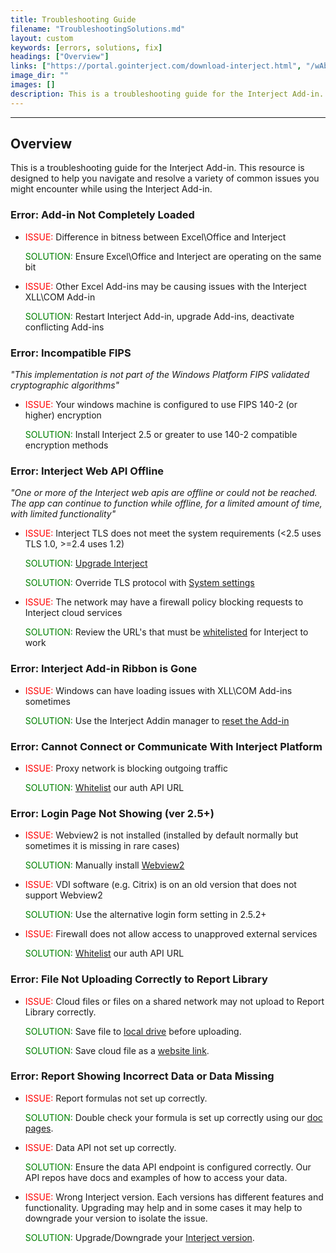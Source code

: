 ```yaml
---
title: Troubleshooting Guide
filename: "TroubleshootingSolutions.md"
layout: custom
keywords: [errors, solutions, fix]
headings: ["Overview"]
links: ["https://portal.gointerject.com/download-interject.html", "/wAbout/TLS.html", "/wAbout/Enterprise-Login-Setup.html#ip-whitelisting", "/wTroubleshoot/Addin-Missing.html", "/wAbout/Enterprise-Login-Setup.html#ip-whitelisting", "/wTroubleshoot/WebView2.html", "/wAbout/Enterprise-Login-Setup.html#ip-whitelisting", "/wTroubleshoot/Cloud-File.html#solution-saving-to-local-drive", "/wTroubleshoot/Cloud-File.html#solution-uploading-as-a-website-link", "/wIndex/Excel-Function-Index.html", "https://portal.gointerject.com/download-interject.html#additionalInstallers"]
image_dir: ""
images: []
description: This is a troubleshooting guide for the Interject Add-in. This resource is designed to help you navigate and resolve a variety of common issues you might encounter while using the Interject Add-in.
---
```

* * *

## Overview

This is a troubleshooting guide for the Interject Add-in. This resource is designed to help you navigate and resolve a variety of common issues you might encounter while using the Interject Add-in. 

### Error: Add-in Not Completely Loaded

- <span style="color: red;">ISSUE:</span> Difference in bitness between Excel\Office and Interject
    
    <span style="color: green;">SOLUTION:</span> Ensure Excel\Office and Interject are operating on the same bit

- <span style="color: red;">ISSUE:</span> Other Excel Add-ins may be causing issues with the Interject XLL\COM Add-in

    <span style="color: green;">SOLUTION:</span> Restart Interject Add-in, upgrade Add-ins, deactivate conflicting Add-ins

### Error: Incompatible FIPS 

_"This implementation is not part of the Windows Platform FIPS validated cryptographic algorithms"_

- <span style="color: red;">ISSUE:</span> Your windows machine is configured to use FIPS 140-2 (or higher) encryption

    <span style="color: green;">SOLUTION:</span> Install Interject 2.5 or greater to use 140-2 compatible encryption methods

### Error: Interject Web API Offline

_"One or more of the Interject web apis are offline or could not be reached. The app can continue to function while offline, for a limited amount of time, with limited functionality"_

- <span style="color: red;">ISSUE:</span> Interject TLS does not meet the system requirements (<2.5 uses TLS 1.0, >=2.4 uses 1.2)

    <span style="color: green;">SOLUTION:</span> [Upgrade Interject](https://portal.gointerject.com/download-interject.html)

    <span style="color: green;">SOLUTION:</span> Override TLS protocol with [System settings](/wAbout/TLS.html)

- <span style="color: red;">ISSUE:</span> The network may have a firewall policy blocking requests to Interject cloud services

    <span style="color: green;">SOLUTION:</span> Review the URL's that must be [whitelisted](/wAbout/Enterprise-Login-Setup.html#ip-whitelisting) for Interject to work

### Error: Interject Add-in Ribbon is Gone

- <span style="color: red;">ISSUE:</span> Windows can have loading issues with XLL\COM Add-ins sometimes

    <span style="color: green;">SOLUTION:</span> Use the Interject Addin manager to [reset the Add-in](/wTroubleshoot/Addin-Missing.html)


### Error: Cannot Connect or Communicate With Interject Platform

- <span style="color: red;">ISSUE:</span> Proxy network is blocking outgoing traffic

    <span style="color: green;">SOLUTION:</span> [Whitelist](/wAbout/Enterprise-Login-Setup.html#ip-whitelisting) our auth API URL

### Error: Login Page Not Showing (ver 2.5+)

- <span style="color: red;">ISSUE:</span> Webview2 is not installed (installed by default normally but sometimes it is missing in rare cases)

    <span style="color: green;">SOLUTION:</span> Manually install [Webview2](/wTroubleshoot/WebView2.html)

- <span style="color: red;">ISSUE:</span> VDI software (e.g. Citrix) is on an old version that does not support Webview2

    <span style="color: green;">SOLUTION:</span> Use the alternative login form setting in 2.5.2+

- <span style="color: red;">ISSUE:</span> Firewall does not allow access to unapproved external services

    <span style="color: green;">SOLUTION:</span> [Whitelist](/wAbout/Enterprise-Login-Setup.html#ip-whitelisting) our auth API URL

### Error: File Not Uploading Correctly to Report Library

- <span style="color: red;">ISSUE:</span> Cloud files or files on a shared network may not upload to Report Library correctly.

    <span style="color: green;">SOLUTION:</span> Save file to [local drive](/wTroubleshoot/Cloud-File.html#solution-saving-to-local-drive) before uploading.

    <span style="color: green;">SOLUTION:</span> Save cloud file as a [website link](/wTroubleshoot/Cloud-File.html#solution-uploading-as-a-website-link).

### Error: Report Showing Incorrect Data or Data Missing

- <span style="color: red;">ISSUE:</span> Report formulas not set up correctly.

    <span style="color: green;">SOLUTION:</span> Double check your formula is set up correctly using our [doc pages](/wIndex/Excel-Function-Index.html).

- <span style="color: red;">ISSUE:</span> Data API not set up correctly.

    <span style="color: green;">SOLUTION:</span> Ensure the data API endpoint is configured correctly. Our API repos have docs and examples of how to access your data.

- <span style="color: red;">ISSUE:</span> Wrong Interject version. Each versions has different features and functionality. Upgrading may help and in some cases it may help to downgrade your version to isolate the issue.

    <span style="color: green;">SOLUTION:</span> Upgrade/Downgrade your [Interject version](https://portal.gointerject.com/download-interject.html#additionalInstallers).
